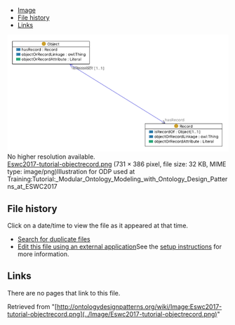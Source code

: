 * [Image](../Image/Eswc2017-tutorial-objectrecord.png#file)
* [File history](../Image/Eswc2017-tutorial-objectrecord.png#filehistory)
* [Links](../Image/Eswc2017-tutorial-objectrecord.png#filelinks)

[![Image:Eswc2017-tutorial-objectrecord.png](../images/c/cb/Eswc2017-tutorial-objectrecord.png)](../images/c/cb/Eswc2017-tutorial-objectrecord.png)  
No higher resolution available.  
[Eswc2017-tutorial-objectrecord.png](../images/c/cb/Eswc2017-tutorial-objectrecord.png)‎ (731 × 386 pixel, file size: 32 KB, MIME type: image/png)Illustration for ODP used at Training:Tutorial:\_Modular\_Ontology\_Modeling\_with\_Ontology\_Design\_Patterns\_at\_ESWC2017




## File history

Click on a date/time to view the file as it appeared at that time.



  
* [Search for duplicate files](http://ontologydesignpatterns.org/wiki/Special:FileDuplicateSearch/Eswc2017-tutorial-objectrecord.png "Special:FileDuplicateSearch/Eswc2017-tutorial-objectrecord.png")
* [Edit this file using an external application](http://ontologydesignpatterns.org/wiki/index.php?title=Image:Eswc2017-tutorial-objectrecord.png&action=edit&externaledit=true&mode=file "Image:Eswc2017-tutorial-objectrecord.png")See the [setup instructions](http://www.mediawiki.org/wiki/Manual:External_editors "http://www.mediawiki.org/wiki/Manual:External_editors") for more information.

## Links



There are no pages that link to this file.




Retrieved from "[http://ontologydesignpatterns.org/wiki/Image:Eswc2017-tutorial-objectrecord.png](../Image/Eswc2017-tutorial-objectrecord.png)"